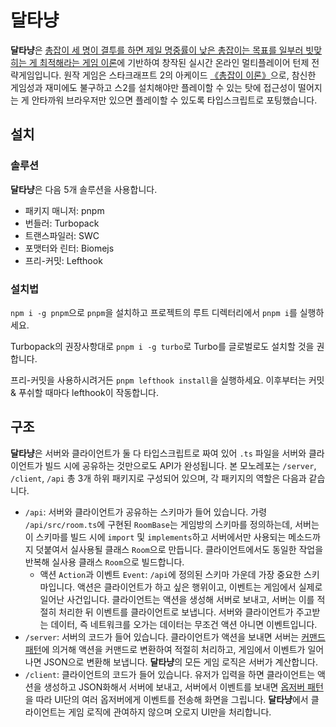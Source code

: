 # 달타냥
**달타냥**은 [총잡이 세 명이 결투를 하면 제일 명중률이 낮은 총잡이는 목표를 일부러 빗맞히는 게 최적해라는 게임 이론](https://en.wikipedia.org/wiki/Truel#Game_theory_overview:~:text=deliberate%20missing%20may%20be%20the%20best%20strategy%20for%20a%20duelist%20with%20lower%20accuracy%20than%20both%20opponents)에 기반하여 창작된 실시간 온라인 멀티플레이어 턴제 전략게임입니다. 원작 게임은 스타크래프트 2의 아케이드 [《총잡이 이론》](https://namu.wiki/w/총잡이%20이론#s-2)으로, 참신한 게임성과 재미에도 불구하고 스2를 설치해야만 플레이할 수 있는 탓에 접근성이 떨어지는 게 안타까워 브라우저만 있으면 플레이할 수 있도록 타입스크립트로 포팅했습니다.

## 설치
### 솔루션
**달타냥**은 다음 5개 솔루션을 사용합니다.
- 패키지 매니저: pnpm
- 번들러: Turbopack
- 트랜스파일러: SWC
- 포맷터와 린터: Biomejs
- 프리-커밋: Lefthook
### 설치법
`npm i -g pnpm`으로 `pnpm`을 설치하고 프로젝트의 루트 디렉터리에서 `pnpm i`를 실행하세요.

Turbopack의 권장사항대로 `pnpm i -g turbo`로 Turbo를 글로벌로도 설치할 것을 권합니다.

프리-커밋을 사용하시려거든 `pnpm lefthook install`을 실행하세요. 이후부터는 커밋 & 푸쉬할 때마다 lefthook이 작동합니다.

## 구조
**달타냥**은 서버와 클라이언트가 둘 다 타입스크립트로 짜여 있어 `.ts` 파일을 서버와 클라이언트가 빌드 시에 공유하는 것만으로도 API가 완성됩니다. 본 모노레포는 `/server`, `/client`, `/api` 총 3개 하위 패키지로 구성되어 있으며, 각 패키지의 역할은 다음과 같습니다.
- `/api`: 서버와 클라이언트가 공유하는 스키마가 들어 있습니다. 가령 `/api/src/room.ts`에 구현된 `RoomBase`는 게임방의 스키마를 정의하는데, 서버는 이 스키마를 빌드 시에 `import` 및 `implements`하고 서버에서만 사용되는 메소드까지 덧붙여서 실사용될 클래스 `Room`으로 만듭니다. 클라이언트에서도 동일한 작업을 반복해 실사용 클래스 `Room`으로 빌드합니다.
    - 액션 `Action`과 이벤트 `Event`: `/api`에 정의된 스키마 가운데 가장 중요한 스키마입니다. 액션은 클라이언트가 하고 싶은 행위이고, 이벤트는 게임에서 실제로 일어난 사건입니다. 클라이언트는 액션을 생성해 서버로 보내고, 서버는 이를 적절히 처리한 뒤 이벤트를 클라이언트로 보냅니다. 서버와 클라이언트가 주고받는 데이터, 즉 네트워크를 오가는 데이터는 무조건 액션 아니면 이벤트입니다.
- `/server`: 서버의 코드가 들어 있습니다. 클라이언트가 액션을 보내면 서버는 [커맨드 패턴](https://ko.wikipedia.org/wiki/커맨드_패턴)에 의거해 액션을 커맨드로 변환하여 적절히 처리하고, 게임에서 이벤트가 일어나면 JSON으로 변환해 보냅니다. **달타냥**의 모든 게임 로직은 서버가 계산합니다.
- `/client`: 클라이언트의 코드가 들어 있습니다. 유저가 입력을 하면 클라이언트는 액션을 생성하고 JSON화해서 서버에 보내고, 서버에서 이벤트를 보내면 [옵저버 패턴](https://ko.wikipedia.org/wiki/옵서버_패턴)을 따라 UI단의 여러 옵저버에게 이벤트를 전송해 화면을 그립니다. **달타냥**에서 클라이언트는 게임 로직에 관여하지 않으며 오로지 UI만을 처리합니다.